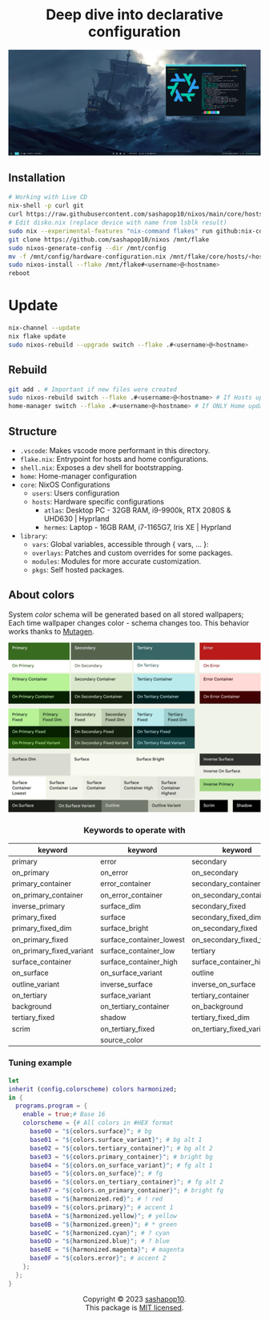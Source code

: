 <h1 align="center">Deep dive into declarative configuration</h1>

![Example](./example.png)

## Installation

```bash
# Working with Live CD
nix-shell -p curl git
curl https://raw.githubusercontent.com/sashapop10/nixos/main/core/hosts/<hostname>/disko.nix > /mnt/config/disko.nix
# Edit disko.nix (replace device with name from lsblk result)
sudo nix --experimental-features "nix-command flakes" run github:nix-community/disko -- --mode disko /mnt/config/disko.nix
git clone https://github.com/sashapop10/nixos /mnt/flake
sudo nixos-generate-config --dir /mnt/config
mv -f /mnt/config/hardware-configuration.nix /mnt/flake/core/hosts/<hostname>
sudo nixos-install --flake /mnt/flake#<username>@<hostname>
reboot
```

# Update

```bash
nix-channel --update
nix flake update
sudo nixos-rebuild --upgrade switch --flake .#<username>@<hostname>
```

## Rebuild

```bash
git add . # Important if new files were created
sudo nixos-rebuild switch --flake .#<username>@<hostname> # If Hosts updated
home-manager switch --flake .#<username>@<hostname> # If ONLY Home updated
```

## Structure

- `.vscode`: Makes vscode more performant in this directory.
- `flake.nix`: Entrypoint for hosts and home configurations.
- `shell.nix`: Exposes a dev shell for bootstrapping.
- `home`: Home-manager configuration
- `core`: NixOS Configurations
  - `users`: Users configuration
  - `hosts`: Hardware specific configurations
    - `atlas`: Desktop PC - 32GB RAM, i9-9900k, RTX 2080S & UHD630 | Hyprland
    - `hermes`: Laptop - 16GB RAM, i7-1165G7, Iris XE | Hyprland
- `library`:
  - `vars`: Global variables, accessible through { vars, ... }:
  - `overlays`: Patches and custom overrides for some packages.
  - `modules`: Modules for more accurate customization.
  - `pkgs`: Self hosted packages.

## About colors

System _color_ schema will be generated based on all stored wallpapers;
Each time wallpaper changes color - schema changes too.
This behavior works thanks to [Mutagen](https://github.com/InioX/matugen).

<div align="center">

![Color scheme](./colors.jpg)

### Keywords to operate with

| keyword                  | keyword                  | keyword                    |
| ------------------------ | ------------------------ | -------------------------- |
| primary                  | error                    | secondary                  |
| on_primary               | on_error                 | on_secondary               |
| primary_container        | error_container          | secondary_container        |
| on_primary_container     | on_error_container       | on_secondary_container     |
| inverse_primary          | surface_dim              | secondary_fixed            |
| primary_fixed            | surface                  | secondary_fixed_dim        |
| primary_fixed_dim        | surface_bright           | on_secondary_fixed         |
| on_primary_fixed         | surface_container_lowest | on_secondary_fixed_variant |
| on_primary_fixed_variant | surface_container_low    | tertiary                   |
| surface_container        | surface_container_high   | surface_container_highest  |
| on_surface               | on_surface_variant       | outline                    |
| outline_variant          | inverse_surface          | inverse_on_surface         |
| on_tertiary              | surface_variant          | tertiary_container         |
| background               | on_tertiary_container    | on_background              |
| tertiary_fixed           | shadow                   | tertiary_fixed_dim         |
| scrim                    | on_tertiary_fixed        | on_tertiary_fixed_variant  |
|                          | source_color             |                            |

</div>

### Tuning example

```nix
let
inherit (config.colorscheme) colors harmonized;
in {
  programs.program = {
    enable = true;# Base 16
    colorscheme = {# All colors in #HEX format
      base00 = "${colors.surface}"; # bg
      base01 = "${colors.surface_variant}"; # bg alt 1
      base02 = "${colors.tertiary_container}"; # bg alt 2
      base03 = "${colors.primary_container}"; # bright bg
      base04 = "${colors.on_surface_variant}"; # fg alt 1
      base05 = "${colors.on_surface}"; # fg
      base06 = "${colors.on_tertiary_container}"; # fg alt 2
      base07 = "${colors.on_primary_container}"; # bright fg
      base08 = "${harmonized.red}"; # ! red
      base09 = "${colors.primary}"; # accent 1
      base0A = "${harmonized.yellow}"; # yellow
      base0B = "${harmonized.green}"; # * green
      base0C = "${harmonized.cyan}"; # ? cyan
      base0D = "${harmonized.blue}"; # ? blue
      base0E = "${harmonized.magenta}"; # magenta
      base0F = "${colors.error}"; # accent 2
    };
  };
}
```

<p align="center">
Copyright © 2023 <a href="https://github.com/sashapop10">sashapop10</a>.<br/>
This package is <a href="./LICENSE">MIT licensed</a>.<br/>
</p>
